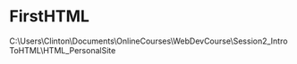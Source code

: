 # FirstHTML
C:\Users\Clinton\Documents\OnlineCourses\WebDevCourse\Session2_IntroToHTML\HTML_PersonalSite
